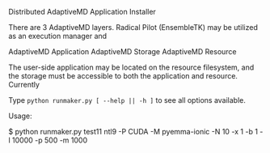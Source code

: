 
Distributed AdaptiveMD Application Installer

There are 3 AdaptiveMD layers. Radical Pilot (EnsembleTK)  may be utilized as 
an execution manager and 

AdaptiveMD Application
AdaptiveMD Storage
AdaptiveMD Resource

The user-side application may be located on the resource filesystem, and the 
storage must be accessible to both the application and resource. Currently


Type `python runmaker.py [ --help || -h ]` to see all options available.



Usage: 

  $ python runmaker.py test11 ntl9 -P CUDA -M pyemma-ionic -N 10 -x 1 -b 1 -l 10000 -p 500 -m 1000

